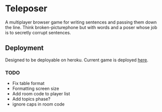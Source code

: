 # Teleposer
A multiplayer browser game for writing sentences and passing them down the line.
Think broken-picturephone but with words and a poser whose job is to secretly
corrupt sentences.

## Deployment
Designed to be deployable on heroku. Current game is deployed
[here](https://imposter-telephone.herokuapp.com/).

### TODO
* Fix table format
* Formatting screen size
* Add room code to player list
* Add topics phase?
* ignore caps in room code
